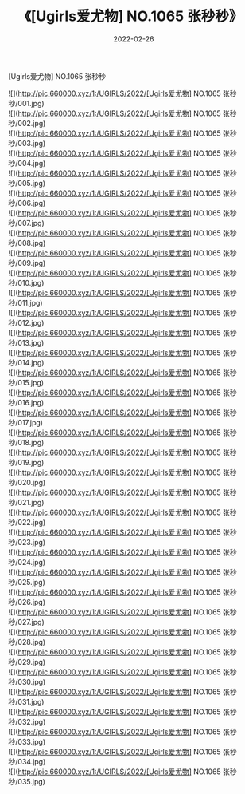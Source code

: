 ﻿---
layout: post
title:  《[Ugirls爱尤物] NO.1065 张秒秒》
date:   2022-02-26
img: http://pic.660000.xyz/1:/UGIRLS/2022/[Ugirls爱尤物] NO.1065 张秒秒/000.jpg
categories: [美女, 清纯, 唯美]
---

[Ugirls爱尤物] NO.1065 张秒秒

 ![](http://pic.660000.xyz/1:/UGIRLS/2022/[Ugirls爱尤物] NO.1065 张秒秒/001.jpg) <br>![](http://pic.660000.xyz/1:/UGIRLS/2022/[Ugirls爱尤物] NO.1065 张秒秒/002.jpg) <br>![](http://pic.660000.xyz/1:/UGIRLS/2022/[Ugirls爱尤物] NO.1065 张秒秒/003.jpg) <br>![](http://pic.660000.xyz/1:/UGIRLS/2022/[Ugirls爱尤物] NO.1065 张秒秒/004.jpg) <br>![](http://pic.660000.xyz/1:/UGIRLS/2022/[Ugirls爱尤物] NO.1065 张秒秒/005.jpg) <br>![](http://pic.660000.xyz/1:/UGIRLS/2022/[Ugirls爱尤物] NO.1065 张秒秒/006.jpg) <br>![](http://pic.660000.xyz/1:/UGIRLS/2022/[Ugirls爱尤物] NO.1065 张秒秒/007.jpg) <br>![](http://pic.660000.xyz/1:/UGIRLS/2022/[Ugirls爱尤物] NO.1065 张秒秒/008.jpg) <br>![](http://pic.660000.xyz/1:/UGIRLS/2022/[Ugirls爱尤物] NO.1065 张秒秒/009.jpg) <br>![](http://pic.660000.xyz/1:/UGIRLS/2022/[Ugirls爱尤物] NO.1065 张秒秒/010.jpg) <br>![](http://pic.660000.xyz/1:/UGIRLS/2022/[Ugirls爱尤物] NO.1065 张秒秒/011.jpg) <br>![](http://pic.660000.xyz/1:/UGIRLS/2022/[Ugirls爱尤物] NO.1065 张秒秒/012.jpg) <br>![](http://pic.660000.xyz/1:/UGIRLS/2022/[Ugirls爱尤物] NO.1065 张秒秒/013.jpg) <br>![](http://pic.660000.xyz/1:/UGIRLS/2022/[Ugirls爱尤物] NO.1065 张秒秒/014.jpg) <br>![](http://pic.660000.xyz/1:/UGIRLS/2022/[Ugirls爱尤物] NO.1065 张秒秒/015.jpg) <br>![](http://pic.660000.xyz/1:/UGIRLS/2022/[Ugirls爱尤物] NO.1065 张秒秒/016.jpg) <br>![](http://pic.660000.xyz/1:/UGIRLS/2022/[Ugirls爱尤物] NO.1065 张秒秒/017.jpg) <br>![](http://pic.660000.xyz/1:/UGIRLS/2022/[Ugirls爱尤物] NO.1065 张秒秒/018.jpg) <br>![](http://pic.660000.xyz/1:/UGIRLS/2022/[Ugirls爱尤物] NO.1065 张秒秒/019.jpg) <br>![](http://pic.660000.xyz/1:/UGIRLS/2022/[Ugirls爱尤物] NO.1065 张秒秒/020.jpg) <br>![](http://pic.660000.xyz/1:/UGIRLS/2022/[Ugirls爱尤物] NO.1065 张秒秒/021.jpg) <br>![](http://pic.660000.xyz/1:/UGIRLS/2022/[Ugirls爱尤物] NO.1065 张秒秒/022.jpg) <br>![](http://pic.660000.xyz/1:/UGIRLS/2022/[Ugirls爱尤物] NO.1065 张秒秒/023.jpg) <br>![](http://pic.660000.xyz/1:/UGIRLS/2022/[Ugirls爱尤物] NO.1065 张秒秒/024.jpg) <br>![](http://pic.660000.xyz/1:/UGIRLS/2022/[Ugirls爱尤物] NO.1065 张秒秒/025.jpg) <br>![](http://pic.660000.xyz/1:/UGIRLS/2022/[Ugirls爱尤物] NO.1065 张秒秒/026.jpg) <br>![](http://pic.660000.xyz/1:/UGIRLS/2022/[Ugirls爱尤物] NO.1065 张秒秒/027.jpg) <br>![](http://pic.660000.xyz/1:/UGIRLS/2022/[Ugirls爱尤物] NO.1065 张秒秒/028.jpg) <br>![](http://pic.660000.xyz/1:/UGIRLS/2022/[Ugirls爱尤物] NO.1065 张秒秒/029.jpg) <br>![](http://pic.660000.xyz/1:/UGIRLS/2022/[Ugirls爱尤物] NO.1065 张秒秒/030.jpg) <br>![](http://pic.660000.xyz/1:/UGIRLS/2022/[Ugirls爱尤物] NO.1065 张秒秒/031.jpg) <br>![](http://pic.660000.xyz/1:/UGIRLS/2022/[Ugirls爱尤物] NO.1065 张秒秒/032.jpg) <br>![](http://pic.660000.xyz/1:/UGIRLS/2022/[Ugirls爱尤物] NO.1065 张秒秒/033.jpg) <br>![](http://pic.660000.xyz/1:/UGIRLS/2022/[Ugirls爱尤物] NO.1065 张秒秒/034.jpg) <br>![](http://pic.660000.xyz/1:/UGIRLS/2022/[Ugirls爱尤物] NO.1065 张秒秒/035.jpg) <br>